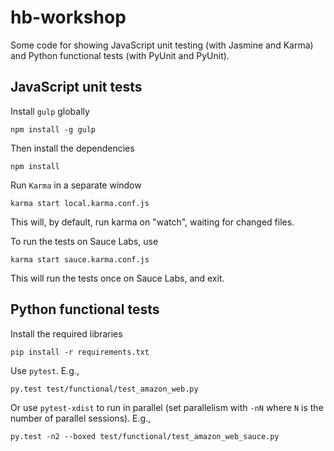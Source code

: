 # hb-workshop

Some code for showing JavaScript unit testing (with Jasmine and Karma) and 
Python functional tests (with PyUnit and PyUnit).

## JavaScript unit tests

Install `gulp` globally

```shell
npm install -g gulp
```

Then install the dependencies

```shell
npm install
```

Run `Karma` in a separate window

```shell
karma start local.karma.conf.js
```

This will, by default, run karma on "watch", waiting for changed files.

To run the tests on Sauce Labs, use
```shell
karma start sauce.karma.conf.js
```

This will run the tests once on Sauce Labs, and exit.

## Python functional tests

Install the required libraries

```shell
pip install -r requirements.txt
```

Use `pytest`. E.g., 

```shell
py.test test/functional/test_amazon_web.py
```

Or use `pytest-xdist` to run in parallel (set parallelism with `-nN` where `N` is the number of parallel sessions). E.g., 

```shell
py.test -n2 --boxed test/functional/test_amazon_web_sauce.py
```
